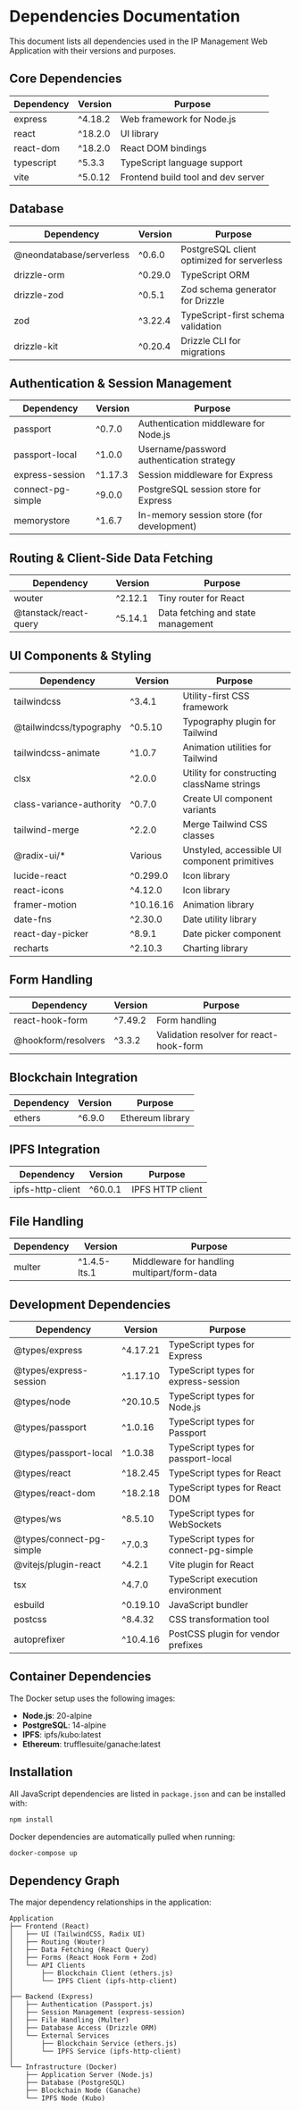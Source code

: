 # Dependencies Documentation

This document lists all dependencies used in the IP Management Web Application with their versions and purposes.

## Core Dependencies

| Dependency | Version | Purpose |
|------------|---------|---------|
| express | ^4.18.2 | Web framework for Node.js |
| react | ^18.2.0 | UI library |
| react-dom | ^18.2.0 | React DOM bindings |
| typescript | ^5.3.3 | TypeScript language support |
| vite | ^5.0.12 | Frontend build tool and dev server |

## Database

| Dependency | Version | Purpose |
|------------|---------|---------|
| @neondatabase/serverless | ^0.6.0 | PostgreSQL client optimized for serverless |
| drizzle-orm | ^0.29.0 | TypeScript ORM |
| drizzle-zod | ^0.5.1 | Zod schema generator for Drizzle |
| zod | ^3.22.4 | TypeScript-first schema validation |
| drizzle-kit | ^0.20.4 | Drizzle CLI for migrations |

## Authentication & Session Management

| Dependency | Version | Purpose |
|------------|---------|---------|
| passport | ^0.7.0 | Authentication middleware for Node.js |
| passport-local | ^1.0.0 | Username/password authentication strategy |
| express-session | ^1.17.3 | Session middleware for Express |
| connect-pg-simple | ^9.0.0 | PostgreSQL session store for Express |
| memorystore | ^1.6.7 | In-memory session store (for development) |

## Routing & Client-Side Data Fetching

| Dependency | Version | Purpose |
|------------|---------|---------|
| wouter | ^2.12.1 | Tiny router for React |
| @tanstack/react-query | ^5.14.1 | Data fetching and state management |

## UI Components & Styling

| Dependency | Version | Purpose |
|------------|---------|---------|
| tailwindcss | ^3.4.1 | Utility-first CSS framework |
| @tailwindcss/typography | ^0.5.10 | Typography plugin for Tailwind |
| tailwindcss-animate | ^1.0.7 | Animation utilities for Tailwind |
| clsx | ^2.0.0 | Utility for constructing className strings |
| class-variance-authority | ^0.7.0 | Create UI component variants |
| tailwind-merge | ^2.2.0 | Merge Tailwind CSS classes |
| @radix-ui/* | Various | Unstyled, accessible UI component primitives |
| lucide-react | ^0.299.0 | Icon library |
| react-icons | ^4.12.0 | Icon library |
| framer-motion | ^10.16.16 | Animation library |
| date-fns | ^2.30.0 | Date utility library |
| react-day-picker | ^8.9.1 | Date picker component |
| recharts | ^2.10.3 | Charting library |

## Form Handling

| Dependency | Version | Purpose |
|------------|---------|---------|
| react-hook-form | ^7.49.2 | Form handling |
| @hookform/resolvers | ^3.3.2 | Validation resolver for react-hook-form |

## Blockchain Integration

| Dependency | Version | Purpose |
|------------|---------|---------|
| ethers | ^6.9.0 | Ethereum library |

## IPFS Integration

| Dependency | Version | Purpose |
|------------|---------|---------|
| ipfs-http-client | ^60.0.1 | IPFS HTTP client |

## File Handling

| Dependency | Version | Purpose |
|------------|---------|---------|
| multer | ^1.4.5-lts.1 | Middleware for handling multipart/form-data |

## Development Dependencies

| Dependency | Version | Purpose |
|------------|---------|---------|
| @types/express | ^4.17.21 | TypeScript types for Express |
| @types/express-session | ^1.17.10 | TypeScript types for express-session |
| @types/node | ^20.10.5 | TypeScript types for Node.js |
| @types/passport | ^1.0.16 | TypeScript types for Passport |
| @types/passport-local | ^1.0.38 | TypeScript types for passport-local |
| @types/react | ^18.2.45 | TypeScript types for React |
| @types/react-dom | ^18.2.18 | TypeScript types for React DOM |
| @types/ws | ^8.5.10 | TypeScript types for WebSockets |
| @types/connect-pg-simple | ^7.0.3 | TypeScript types for connect-pg-simple |
| @vitejs/plugin-react | ^4.2.1 | Vite plugin for React |
| tsx | ^4.7.0 | TypeScript execution environment |
| esbuild | ^0.19.10 | JavaScript bundler |
| postcss | ^8.4.32 | CSS transformation tool |
| autoprefixer | ^10.4.16 | PostCSS plugin for vendor prefixes |

## Container Dependencies

The Docker setup uses the following images:

- **Node.js**: 20-alpine
- **PostgreSQL**: 14-alpine
- **IPFS**: ipfs/kubo:latest
- **Ethereum**: trufflesuite/ganache:latest

## Installation

All JavaScript dependencies are listed in `package.json` and can be installed with:

```bash
npm install
```

Docker dependencies are automatically pulled when running:

```bash
docker-compose up
```

## Dependency Graph

The major dependency relationships in the application:

```
Application
├── Frontend (React)
│   ├── UI (TailwindCSS, Radix UI)
│   ├── Routing (Wouter)
│   ├── Data Fetching (React Query)
│   ├── Forms (React Hook Form + Zod)
│   └── API Clients
│       ├── Blockchain Client (ethers.js)
│       └── IPFS Client (ipfs-http-client)
│
├── Backend (Express)
│   ├── Authentication (Passport.js)
│   ├── Session Management (express-session)
│   ├── File Handling (Multer)
│   ├── Database Access (Drizzle ORM)
│   └── External Services
│       ├── Blockchain Service (ethers.js)
│       └── IPFS Service (ipfs-http-client)
│
└── Infrastructure (Docker)
    ├── Application Server (Node.js)
    ├── Database (PostgreSQL)
    ├── Blockchain Node (Ganache)
    └── IPFS Node (Kubo)
```